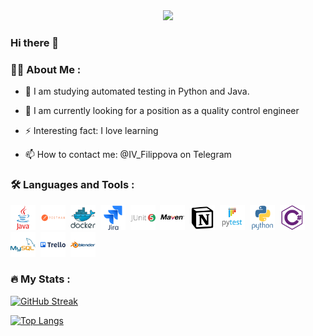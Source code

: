 
<div id="header" align="center">
  <img src="https://media.giphy.com/media/v1.Y2lkPTc5MGI3NjExM3o4NTMxNGc3MXRrbzR6c2JvZWFqbHc4cnMxYmV5Z2gwdG56dml3aiZlcD12MV9pbnRlcm5hbF9naWZfYnlfaWQmY3Q9Zw/8WZeVq2y8VbiGLDIoa/giphy.gif" width="200"/>
</div>

### Hi there 👋
### :woman_technologist: About Me :
- :telescope: I am studying automated testing in Python and Java.

- :seedling: I am currently looking for a position as a quality control engineer

- :zap:  Interesting fact: I love learning
  
- :mailbox: How to contact me: @IV_Filippova on Telegram


### :hammer_and_wrench: Languages and Tools :
<div>
  <img src="https://github.com/devicons/devicon/blob/master/icons/java/java-original-wordmark.svg" title="Java" alt="Java" width="40" height="40"/>&nbsp;
  <img src="https://github.com/devicons/devicon/blob/master/icons/postman/postman-original-wordmark.svg" title="React" alt="React" width="40" height="40"/>&nbsp;
  <img src="https://github.com/devicons/devicon/blob/master/icons/docker/docker-original-wordmark.svg" title="Spring" alt="Spring" width="40" height="40"/>&nbsp;
  <img src="https://github.com/devicons/devicon/blob/master/icons/jira/jira-original-wordmark.svg" title="Material UI" alt="Material UI" width="40" height="40"/>&nbsp;
  <img src="https://github.com/devicons/devicon/blob/master/icons/junit/junit-original-wordmark.svg" alt="Flutter" width="40" height="40"/>&nbsp;
  <img src="https://github.com/devicons/devicon/blob/master/icons/maven/maven-original-wordmark.svg" title="Redux" alt="Redux " width="40" height="40"/>&nbsp;
  <img src="https://github.com/devicons/devicon/blob/master/icons/notion/notion-original.svg"  title="CSS3" alt="CSS" width="40" height="40"/>&nbsp;
  <img src="https://github.com/devicons/devicon/blob/master/icons/pytest/pytest-original-wordmark.svg" title="HTML5" alt="HTML" width="40" height="40"/>&nbsp;
  <img src="https://github.com/devicons/devicon/blob/master/icons/python/python-original-wordmark.svg" title="JavaScript" alt="JavaScript" width="40" height="40"/>&nbsp;
  <img src="https://github.com/devicons/devicon/blob/master/icons/csharp/csharp-line.svg"  alt="Gatsby" width="40" height="40"/>&nbsp;
  <img src="https://github.com/devicons/devicon/blob/master/icons/mysql/mysql-original-wordmark.svg" title="MySQL"  alt="MySQL" width="40" height="40"/>&nbsp;
  <img src="https://github.com/devicons/devicon/blob/master/icons/trello/trello-original-wordmark.svg" alt="NodeJS" width="40" height="40"/>&nbsp;
  <img src="https://github.com/devicons/devicon/blob/master/icons/blender/blender-original-wordmark.svg" title="AWS" alt="AWS" width="40" height="40"/>&nbsp;
 </div>
 
### :fire: My Stats :
[![GitHub Streak](https://github-readme-streak-stats.herokuapp.com?user=Filippok82)](https://git.io/streak-stats)

[![Top Langs](https://github-readme-stats.vercel.app/api/top-langs/?username=Filippok82)](https://github.com/anuraghazra/github-readme-stats)

